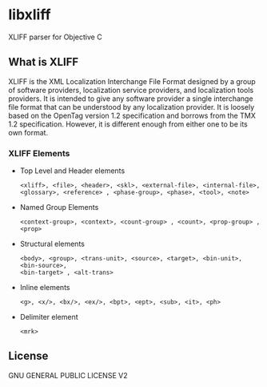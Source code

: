 # libxliff

XLIFF parser for Objective C

## What is XLIFF

XLIFF is the XML Localization Interchange File Format designed by a group of software providers, 
localization service providers, and localization tools providers. 
It is intended to give any software provider a single interchange file format that can be understood 
by any localization provider. It is loosely based on the OpenTag version 1.2 specification and borrows 
from the TMX 1.2 specification. However, it is different enough from either one to be its own format.

### XLIFF Elements

* Top Level and Header elements 

	```
	<xliff>, <file>, <header>, <skl>, <external-file>, <internal-file>,
	<glossary>, <reference> , <phase-group>, <phase>, <tool>, <note>
	```
	
* Named Group Elements

	```
	<context-group>, <context>, <count-group> , <count>, <prop-group> , <prop>
	```

* Structural elements

	```
	<body>, <group>, <trans-unit>, <source>, <target>, <bin-unit>, <bin-source>, 
	<bin-target> , <alt-trans>
	```

* Inline elements

	```
	<g>, <x/>, <bx/>, <ex/>, <bpt>, <ept>, <sub>, <it>, <ph>
	```

* Delimiter element

	```
	<mrk>
	```


## License

GNU GENERAL PUBLIC LICENSE V2
